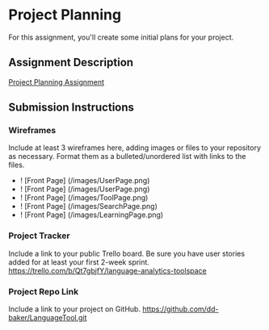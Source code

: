 # Project Planning
For this assignment, you'll create some initial plans for your project.

## Assignment Description
[Project Planning Assignment](https://education.launchcode.org/liftoff/modules/assignments/project-planning)

## Submission Instructions

### Wireframes

Include at least 3 wireframes here, adding images or files to your repository as necessary. Format them as a bulleted/unordered list with links to the files.
* ! [Front Page] (/images/UserPage.png)
* ! [Front Page] (/images/UserPage.png)
* ! [Front Page] (/images/ToolPage.png)
* ! [Front Page] (/images/SearchPage.png)
* ! [Front Page] (/images/LearningPage.png)

### Project Tracker

Include a link to your public Trello board. Be sure you have user stories added for at least your first 2-week sprint.
https://trello.com/b/Qt7gbjfY/language-analytics-toolspace

### Project Repo Link

Include a link to your project on GitHub.
https://github.com/dd-baker/LanguageTool.git
